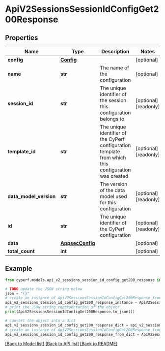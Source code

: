 # ApiV2SessionsSessionIdConfigGet200Response


## Properties

Name | Type | Description | Notes
------------ | ------------- | ------------- | -------------
**config** | [**Config**](Config.md) |  | [optional] 
**name** | **str** | The name of the configuration | [optional] 
**session_id** | **str** | The unique identifier of the session this configuration belongs to | [optional] [readonly] 
**template_id** | **str** | The unique identifier of the CyPerf configuration template from which this configuration was created | [optional] [readonly] 
**data_model_version** | **str** | The version of the data model used for this configuration | [optional] [readonly] 
**id** | **str** | The unique identifier of the CyPerf configuration | [optional] [readonly] 
**data** | [**AppsecConfig**](AppsecConfig.md) |  | [optional] 
**total_count** | **int** |  | [optional] 

## Example

```python
from cyperf.models.api_v2_sessions_session_id_config_get200_response import ApiV2SessionsSessionIdConfigGet200Response

# TODO update the JSON string below
json = "{}"
# create an instance of ApiV2SessionsSessionIdConfigGet200Response from a JSON string
api_v2_sessions_session_id_config_get200_response_instance = ApiV2SessionsSessionIdConfigGet200Response.from_json(json)
# print the JSON string representation of the object
print(ApiV2SessionsSessionIdConfigGet200Response.to_json())

# convert the object into a dict
api_v2_sessions_session_id_config_get200_response_dict = api_v2_sessions_session_id_config_get200_response_instance.to_dict()
# create an instance of ApiV2SessionsSessionIdConfigGet200Response from a dict
api_v2_sessions_session_id_config_get200_response_from_dict = ApiV2SessionsSessionIdConfigGet200Response.from_dict(api_v2_sessions_session_id_config_get200_response_dict)
```
[[Back to Model list]](../README.md#documentation-for-models) [[Back to API list]](../README.md#documentation-for-api-endpoints) [[Back to README]](../README.md)


